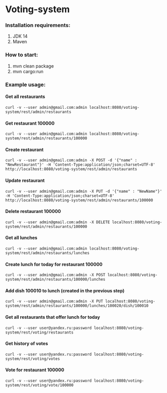 # Voting-system

### Installation requirements:
1. JDK 14
2. Maven

### How to start:
1. mvn clean package
2. mvn cargo:run

### Example usage:

#### Get all restaurants
`curl -v --user admin@gmail.com:admin localhost:8080/voting-system/rest/admin/restaurants`

#### Get restaurant 100000
`curl -v --user admin@gmail.com:admin localhost:8080/voting-system/rest/admin/restaurants/100000`

#### Create restaurant
`curl -v --user admin@gmail.com:admin -X POST -d '{"name" : "NewRestaurant"}' -H 'Content-Type:application/json;charset=UTF-8' http://localhost:8080/voting-system/rest/admin/restaurants`

#### Update restaurant
`curl -v --user admin@gmail.com:admin -X PUT -d '{"name" : "NewName"}' -H 'Content-Type:application/json;charset=UTF-8' http://localhost:8080/voting-system/rest/admin/restaurants/100000`

#### Delete restaurant 100000
`curl -v --user admin@gmail.com:admin -X DELETE localhost:8080/voting-system/rest/admin/restaurants/100000`

#### Get all lunches
`curl -v --user admin@gmail.com:admin localhost:8080/voting-system/rest/admin/restaurants/lunches`

#### Create lunch for today for restaurant 100000
`curl -v --user admin@gmail.com:admin -X POST localhost:8080/voting-system/rest/admin/restaurants/100000/lunches`

#### Add dish 100010 to lunch (created in the previous step)
`curl -v --user admin@gmail.com:admin -X PUT localhost:8080/voting-system/rest/admin/restaurants/100000/lunches/100020/dish/100010`

#### Get all restaurants that offer lunch for today
`curl -v --user user@yandex.ru:password localhost:8080/voting-system/rest/voting/restaurants`

#### Get history of votes
`curl -v --user user@yandex.ru:password localhost:8080/voting-system/rest/voting/votes`

#### Vote for restaurant 100000
`curl -v --user user@yandex.ru:password localhost:8080/voting-system/rest/voting/vote/100000`
